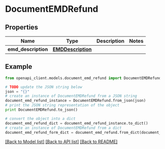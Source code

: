 # DocumentEMDRefund


## Properties
Name | Type | Description | Notes
------------ | ------------- | ------------- | -------------
**emd_description** | [**EMDDescription**](EMDDescription.md) |  | 

## Example

```python
from openapi_client.models.document_emd_refund import DocumentEMDRefund

# TODO update the JSON string below
json = "{}"
# create an instance of DocumentEMDRefund from a JSON string
document_emd_refund_instance = DocumentEMDRefund.from_json(json)
# print the JSON string representation of the object
print DocumentEMDRefund.to_json()

# convert the object into a dict
document_emd_refund_dict = document_emd_refund_instance.to_dict()
# create an instance of DocumentEMDRefund from a dict
document_emd_refund_form_dict = document_emd_refund.from_dict(document_emd_refund_dict)
```
[[Back to Model list]](../README.md#documentation-for-models) [[Back to API list]](../README.md#documentation-for-api-endpoints) [[Back to README]](../README.md)


